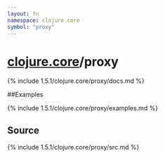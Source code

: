 ```yaml
---
layout: fn
namespace: clojure.core
symbol: "proxy"
---
```


# [clojure.core](../)/proxy

{% include 1.5.1/clojure.core/proxy/docs.md %}

##Examples

{% include 1.5.1/clojure.core/proxy/examples.md %}
## Source
{% include 1.5.1/clojure.core/proxy/src.md %}

